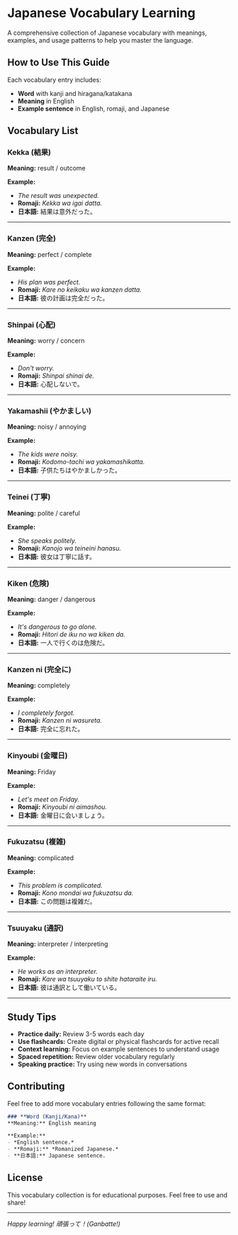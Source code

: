 # Japanese Vocabulary Learning

A comprehensive collection of Japanese vocabulary with meanings, examples, and usage patterns to help you master the language.

## How to Use This Guide

Each vocabulary entry includes:
- **Word** with kanji and hiragana/katakana
- **Meaning** in English
- **Example sentence** in English, romaji, and Japanese

## Vocabulary List

### **Kekka (結果)**
**Meaning:** result / outcome

**Example:**
- *The result was unexpected.*
- **Romaji:** *Kekka wa igai datta.*
- **日本語:** 結果は意外だった。

---

### **Kanzen (完全)**
**Meaning:** perfect / complete

**Example:**
- *His plan was perfect.*
- **Romaji:** *Kare no keikaku wa kanzen datta.*
- **日本語:** 彼の計画は完全だった。

---

### **Shinpai (心配)**
**Meaning:** worry / concern

**Example:**
- *Don't worry.*
- **Romaji:** *Shinpai shinai de.*
- **日本語:** 心配しないで。

---

### **Yakamashii (やかましい)**
**Meaning:** noisy / annoying

**Example:**
- *The kids were noisy.*
- **Romaji:** *Kodomo-tachi wa yakamashikatta.*
- **日本語:** 子供たちはやかましかった。

---

### **Teinei (丁寧)**
**Meaning:** polite / careful

**Example:**
- *She speaks politely.*
- **Romaji:** *Kanojo wa teineini hanasu.*
- **日本語:** 彼女は丁寧に話す。

---

### **Kiken (危険)**
**Meaning:** danger / dangerous

**Example:**
- *It's dangerous to go alone.*
- **Romaji:** *Hitori de iku no wa kiken da.*
- **日本語:** 一人で行くのは危険だ。

---

### **Kanzen ni (完全に)**
**Meaning:** completely

**Example:**
- *I completely forgot.*
- **Romaji:** *Kanzen ni wasureta.*
- **日本語:** 完全に忘れた。

---

### **Kinyoubi (金曜日)**
**Meaning:** Friday

**Example:**
- *Let's meet on Friday.*
- **Romaji:** *Kinyoubi ni aimashou.*
- **日本語:** 金曜日に会いましょう。

---

### **Fukuzatsu (複雑)**
**Meaning:** complicated

**Example:**
- *This problem is complicated.*
- **Romaji:** *Kono mondai wa fukuzatsu da.*
- **日本語:** この問題は複雑だ。

---

### **Tsuuyaku (通訳)**
**Meaning:** interpreter / interpreting

**Example:**
- *He works as an interpreter.*
- **Romaji:** *Kare wa tsuuyaku to shite hataraite iru.*
- **日本語:** 彼は通訳として働いている。

---

## Study Tips

- **Practice daily:** Review 3-5 words each day
- **Use flashcards:** Create digital or physical flashcards for active recall
- **Context learning:** Focus on example sentences to understand usage
- **Spaced repetition:** Review older vocabulary regularly
- **Speaking practice:** Try using new words in conversations

## Contributing

Feel free to add more vocabulary entries following the same format:

```markdown
### **Word (Kanji/Kana)**
**Meaning:** English meaning

**Example:**
- *English sentence.*
- **Romaji:** *Romanized Japanese.*
- **日本語:** Japanese sentence.
```

## License

This vocabulary collection is for educational purposes. Feel free to use and share!

---

*Happy learning! 頑張って！(Ganbatte!)*